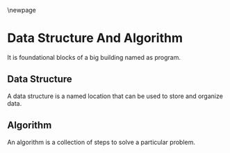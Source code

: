 
\newpage
# Data Structure And Algorithm

It is foundational blocks of a big building named as program.

## Data Structure

A data structure is a named location that can be used to store and organize 
data.

## Algorithm
An algorithm is a collection of steps to solve a particular problem.


